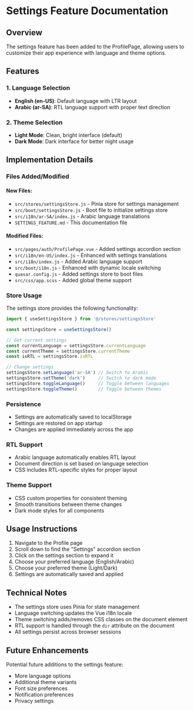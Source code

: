 # Settings Feature Documentation

## Overview
The settings feature has been added to the ProfilePage, allowing users to customize their app experience with language and theme options.

## Features

### 1. Language Selection
- **English (en-US)**: Default language with LTR layout
- **Arabic (ar-SA)**: RTL language support with proper text direction

### 2. Theme Selection
- **Light Mode**: Clean, bright interface (default)
- **Dark Mode**: Dark interface for better night usage

## Implementation Details

### Files Added/Modified

#### New Files:
- `src/stores/settingsStore.js` - Pinia store for settings management
- `src/boot/settingsStore.js` - Boot file to initialize settings store
- `src/i18n/ar-SA/index.js` - Arabic language translations
- `SETTINGS_FEATURE.md` - This documentation file

#### Modified Files:
- `src/pages/auth/ProfilePage.vue` - Added settings accordion section
- `src/i18n/en-US/index.js` - Enhanced with settings translations
- `src/i18n/index.js` - Added Arabic language support
- `src/boot/i18n.js` - Enhanced with dynamic locale switching
- `quasar.config.js` - Added settings store to boot files
- `src/css/app.scss` - Added global theme support

### Store Usage

The settings store provides the following functionality:

```javascript
import { useSettingsStore } from '@/stores/settingsStore'

const settingsStore = useSettingsStore()

// Get current settings
const currentLanguage = settingsStore.currentLanguage
const currentTheme = settingsStore.currentTheme
const isRTL = settingsStore.isRTL

// Change settings
settingsStore.setLanguage('ar-SA') // Switch to Arabic
settingsStore.setTheme('dark')     // Switch to dark mode
settingsStore.toggleLanguage()     // Toggle between languages
settingsStore.toggleTheme()        // Toggle between themes
```

### Persistence
- Settings are automatically saved to localStorage
- Settings are restored on app startup
- Changes are applied immediately across the app

### RTL Support
- Arabic language automatically enables RTL layout
- Document direction is set based on language selection
- CSS includes RTL-specific styles for proper layout

### Theme Support
- CSS custom properties for consistent theming
- Smooth transitions between theme changes
- Dark mode styles for all components

## Usage Instructions

1. Navigate to the Profile page
2. Scroll down to find the "Settings" accordion section
3. Click on the settings section to expand it
4. Choose your preferred language (English/Arabic)
5. Choose your preferred theme (Light/Dark)
6. Settings are automatically saved and applied

## Technical Notes

- The settings store uses Pinia for state management
- Language switching updates the Vue i18n locale
- Theme switching adds/removes CSS classes on the document element
- RTL support is handled through the `dir` attribute on the document
- All settings persist across browser sessions

## Future Enhancements

Potential future additions to the settings feature:
- More language options
- Additional theme variants
- Font size preferences
- Notification preferences
- Privacy settings
